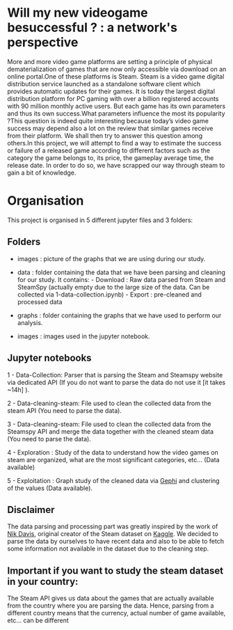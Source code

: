 # Will my new videogame besuccessful ? : a network's perspective

More and more video game platforms are setting a principle of physical dematerialization of games that are now only accessible via download on an online portal.One of these platforms is Steam.  Steam is a video game digital distribution service launched as a standalone software client which provides automatic updates for their games.  It is today the largest digital distribution platform for PC gaming with over a billion registered accounts with 90 million monthly active users.  But each game has its own parameters and thus its own success.What  parameters  influence  the  most  its  popularity  ?This question is indeed quite interesting because today’s video game success may depend also a lot on the review that similar games receive from their platform.  We shall then try to answer this question among others.In this project, we will attempt to find a way to estimate the success or failure of a released game according to different factors such as the category the game belongs to, its price, the gameplay average time, the release date.  In order to do so, we have scrapped our way through steam to gain a bit of knowledge.

# Organisation

This project is organised in 5 different jupyter files and 3 folders:

## Folders

- images : picture of the graphs that we are using during our study.

- data : folder containing the data that we have been parsing and cleaning for our study. It contains:
        - Download : Raw data parsed from Steam and SteamSpy (actually empty due to the large size of the data. Can be collected via 1-data-collection.ipynb)
        - Export : pre-cleaned and processed data

- graphs : folder containing the graphs that we have used to perform our analysis.

- images : images used in the jupyter notebook.


## Jupyter notebooks

1 - Data-Collection: Parser that is parsing the Steam and Steamspy website via dedicated API (If you do not want to parse the data do not use it [it takes ~14h] ). 

2 - Data-cleaning-steam: File used to clean the collected data from the steam API (You need to parse the data).

3 - Data-cleaning-steam: File used to clean the collected data from the Steamspy API and merge the data together with the cleaned steam data (You need to parse the data).

4 - Exploration : Study of the data to understand how the video games on steam are organized, what are the most significant categories, etc... (Data available)

5 - Exploitation : Graph study of the cleaned data via [Gephi](https://gephi.org/) and clustering of the values (Data available).


## Disclaimer

 The data parsing and processing part was greatly inspired by the work of [Nik Davis](https://nik-davis.github.io/posts/2019/steam-data-collection/), original creator of the Steam dataset on [Kaggle](https://www.kaggle.com/nikdavis/steam-store-games). We decided to parse the data by ourselves to have recent data and also to be able to fetch some information not available in the dataset due to the cleaning step.

## Important if you want to study the steam dataset in your country:

The Steam API gives us data about the games that are actually available from the country where you are parsing the data. Hence, parsing from a different country means that the currency, actual number of game available, etc... can be different 
